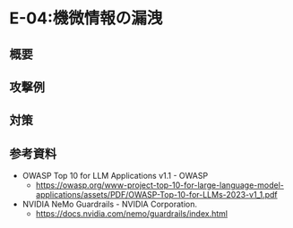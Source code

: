 # E-04:機微情報の漏洩
## 概要

## 攻撃例
## 対策
## 参考資料
* OWASP Top 10 for LLM Applications v1.1 - OWASP
  * https://owasp.org/www-project-top-10-for-large-language-model-applications/assets/PDF/OWASP-Top-10-for-LLMs-2023-v1_1.pdf
* NVIDIA NeMo Guardrails - NVIDIA Corporation.
  * https://docs.nvidia.com/nemo/guardrails/index.html